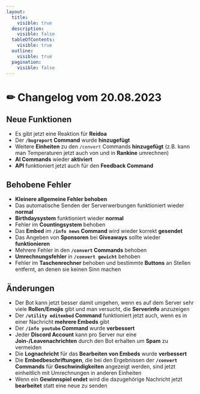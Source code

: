 ```yaml
---
layout:
  title:
    visible: true
  description:
    visible: false
  tableOfContents:
    visible: true
  outline:
    visible: true
  pagination:
    visible: false
---
```


# ✏ Changelog vom 20.08.2023

## Neue Funktionen <a href="#321c27bb-8fb9-4f3e-aca8-7de30bc561e5" id="321c27bb-8fb9-4f3e-aca8-7de30bc561e5"></a>

* Es gibt jetzt eine Reaktion für **Reidoa**
* Der **`/bugreport` Command** wurde **hinzugefügt**
* Weitere **Einheiten** zu den `/convert` Commands **hinzugefügt** (z.B. kann man Temperaturen jetzt auch von und in **Rankine** umrechnen)
* **AI Commands** wieder **aktiviert**
* **API** funktioniert jetzt auch für den **Feedback Command**

## Behobene Fehler <a href="#e9983fdd-9a28-4729-9c50-d72dead265f6" id="e9983fdd-9a28-4729-9c50-d72dead265f6"></a>

* **Kleinere allgemeine Fehler behoben**
* Das automatische Senden der Serverwerbungen funktioniert wieder **normal**
* **Birthdaysystem** funktioniert wieder **normal**
* Fehler im **Countingsystem** behoben
* Das **Embed** im **`/info news` Command** wird wieder korrekt **gesendet**
* Das Angeben von **Sponsoren** bei **Giveaways** sollte wieder **funktionieren**
* Mehrere Fehler in den **`/convert` Commands** behoben
* **Umrechnungsfehler** in **`/convert gewicht`** behoben
* Fehler im **Taschenrechner** behoben und bestimmte **Buttons** an Stellen entfernt, an denen sie keinen Sinn machen

## Änderungen <a href="#a082d1a4-fa82-4b3f-88e9-7ba070a41f69" id="a082d1a4-fa82-4b3f-88e9-7ba070a41f69"></a>

* Der Bot kann jetzt besser damit umgehen, wenn es auf dem Server sehr viele **Rollen/Emojis** gibt und man versucht, die **Serverinfo** anzuzeigen
* Der **`/utility editembed` Command** funktioniert jetzt auch, wenn es in einer Nachricht **mehrere Embeds** gibt
* Der **`/info youtube` Command** wurde **verbessert**
* Jeder **Discord Account** kann pro Server nur eine **Join-/Leavenachrichten** durch den Bot erhalten um **Spam** zu vermeiden
* Die **Lognachricht** für das **Bearbeiten von Embeds** wurde **verbessert**
* Die **Embedbeschriftungen**, die bei den Ergebnissen der **`/convert` Commands** für **Geschwindigkeiten** angezeigt werden, sind jetzt einheitlich mit Umrechnungen in anderen Einheiten
* Wenn ein **Gewinnspiel endet** wird die dazugehörige Nachricht jetzt **bearbeitet** statt eine neue zu senden
